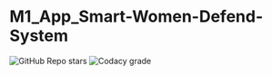 # M1_App_Smart-Women-Defend-System
![GitHub Repo stars](https://img.shields.io/github/stars/KAVIYASS99/M1_Application_Smart-Women-Defend-System?style=flat-square)
![Codacy grade](https://img.shields.io/codacy/grade/https://github.com/KAVIYASS99/M1_Application_Smart-Women-Defend-System.git)
